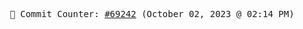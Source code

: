 <p align="center">
    <samp>
        📮 Commit Counter: <a href="https://github.com/Javascript-void0/Javascript-void0/commits/main">#69242</a> (October 02, 2023 @ 02:14 PM)
    </samp>
</p>